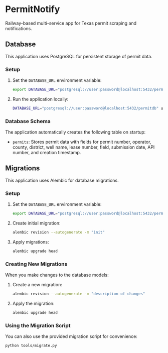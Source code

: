 # PermitNotify

Railway-based multi-service app for Texas permit scraping and notifications.

## Database

This application uses PostgreSQL for persistent storage of permit data.

### Setup

1. Set the `DATABASE_URL` environment variable:
   ```bash
   export DATABASE_URL="postgresql://user:password@localhost:5432/permitdb"
   ```

2. Run the application locally:
   ```bash
   DATABASE_URL="postgresql://user:password@localhost:5432/permitdb" uvicorn app.main:app --host 127.0.0.1 --port 5000
   ```

### Database Schema

The application automatically creates the following table on startup:

- `permits`: Stores permit data with fields for permit number, operator, county, district, well name, lease number, field, submission date, API number, and creation timestamp.

## Migrations

This application uses Alembic for database migrations.

### Setup

1. Set the `DATABASE_URL` environment variable:
   ```bash
   export DATABASE_URL="postgresql://user:password@localhost:5432/permitdb"
   ```

2. Create initial migration:
   ```bash
   alembic revision --autogenerate -m "init"
   ```

3. Apply migrations:
   ```bash
   alembic upgrade head
   ```

### Creating New Migrations

When you make changes to the database models:

1. Create a new migration:
   ```bash
   alembic revision --autogenerate -m "description of changes"
   ```

2. Apply the migration:
   ```bash
   alembic upgrade head
   ```

### Using the Migration Script

You can also use the provided migration script for convenience:

```bash
python tools/migrate.py
```